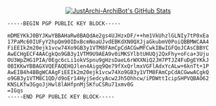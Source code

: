 <p align="center">
	<a href="https://github.com/JustArchi-ArchiBot/JustArchi-ArchiBot/blob/main/README.md">
		<img src="https://github-readme-stats.vercel.app/api?username=JustArchi-ArchiBot&count_private=true&include_all_commits=true&show_icons=true&theme=dark" alt="JustArchi-ArchiBot's GitHub Stats">
	</a>
</p>

```
-----BEGIN PGP PUBLIC KEY BLOCK-----

mDMEYKkJ0BYJKwYBBAHaRw8BAQdAe2gs4UJHzxDF/++hm1VkUhzlGLNIy7tP0xEa
17PaMc60IUFyY2hpQm90IDxBcmNoaUJvdEBKdXN0QXJjaGkubmV0PoiQBBMWCAA4
FiEEIk2m20ejk1vcw74Xo9GB3y1VTM8FAmCpCdACGwMFCwkIBwIGFQoJCAsCBBYC
AwECHgECF4AACgkQo9GB3y1VTM9U9AEA9v0iMKSYlbtUHUQj2QxFhy+oFca+3Uju
OU3WpZHG1PIA/0Egc6cLi1okVSpnu9gHzsDaeL6rWXXNiQ2JH7PTJZ4FuDgEYKkJ
0BIKKwYBBAGXVQEFAQEHQJlen4Aigq9Qe79fXxQrlmxVGFlAdxYcALw+6knTt+1P
AwEIB4h4BBgWCAAgFiEEIk2m20ejk1vcw74Xo9GB3y1VTM8FAmCpCdACGwwACgkQ
o9GB3y1VTM8C1QD/d9oEr14HyjSedcyAcw2Jh5Ohhcw/iPDWttIcipSHPVQBAO62
KNSLKfw3GgoJjHwl8lAHfpnMjSKfuCSRu71xmv0G
=IGqs
-----END PGP PUBLIC KEY BLOCK-----
```
